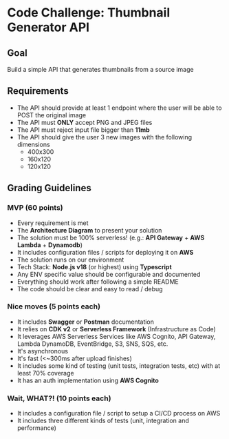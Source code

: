 # Code Challenge: Thumbnail Generator API

## Goal

Build a simple API that generates thumbnails from a source image

## Requirements

- The API should provide at least 1 endpoint where the user will be able to POST the original image
- The API must **ONLY** accept PNG and JPEG files
- The API must reject input file bigger than **11mb**
- The API should give the user 3 new images with the following dimensions
  - 400x300
  - 160x120
  - 120x120

## Grading Guidelines

### MVP (60 points)

- Every requirement is met
- The **Architecture Diagram** to present your solution
- The solution must be 100% serverless! (e.g.: **API Gateway** + **AWS Lambda** + **Dynamodb**)
- It includes configuration files / scripts for deploying it on **AWS**
- The solution runs on our environment
- Tech Stack: **Node.js v18** (or highest) using **Typescript**
- Any ENV specific value should be configurable and documented
- Everything should work after following a simple README
- The code should be clear and easy to read / debug

### Nice moves (5 points each)

- It includes **Swagger** or **Postman** documentation
- It relies on **CDK v2** or **Serverless Framework** (Infrastructure as Code)
- It leverages AWS Serverless Services like AWS Cognito, API Gateway, Lambda DynamoDB, EventBridge, S3, SNS, SQS, etc.
- It's asynchronous
- It's fast (<~300ms after upload finishes)
- It includes some kind of testing (unit tests, integration tests, etc) with at least 70% coverage
- It has an auth implementation using **AWS Cognito**

### Wait, WHAT?! (10 points each)

- It includes a configuration file / script to setup a CI/CD process on AWS
- It includes three different kinds of tests (unit, integration and performance)
